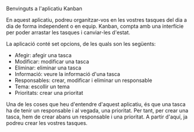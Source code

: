 Benvinguts a l'aplicatiu Kanban

En aquest aplicatiu, podreu organitzar-vos en les vostres tasques del dia a dia de forma independent o en equip.
Kanban, compta amb una interfície per poder arrastar les tasques i canviar-les d'estat.

La aplicació conté set opcions, de les quals son les següents:

- Afegir: afegir una tasca
- Modificar: modificar una tasca
- Eliminar: eliminar una tasca
- Informació: veure la informació d'una tasca
- Responsables: crear, modificar i eliminar un responsable
- Tema: escollir un tema
- Prioritats: crear una prioritat

Una de les coses que heu d'entendre d'aquest aplicatiu, és que una tasca ha de tenir un responsable i al vegada, una prioritat. Per tant, per crear una tasca, hem de crear abans un responsable i una prioritat.
A partir d'aquí, ja podreu crear les vostres tasques.